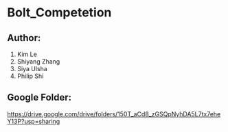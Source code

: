 # Bolt_Competetion

## Author:
 1. Kim Le
 2. Shiyang Zhang
 3. Siya Ulsha
 4. Philip Shi


## Google Folder:
https://drive.google.com/drive/folders/150T_aCd8_zGSQpNyhDA5L7tx7eheY13P?usp=sharing
